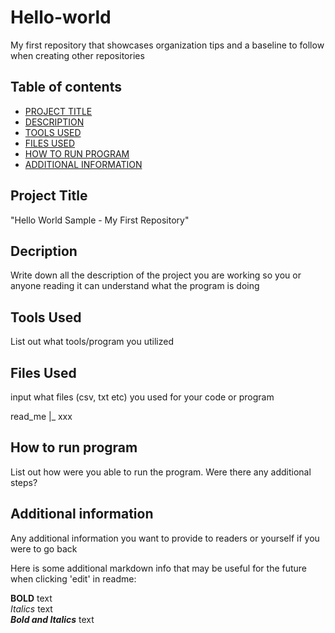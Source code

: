 # Hello-world
My first repository that showcases organization tips and a baseline to follow when creating other repositories

## Table of contents


- [PROJECT TITLE](#Project_Title)
- [DESCRIPTION](#Description)
- [TOOLS USED](#Tools_Used)
- [FILES USED](#Files_Used)
- [HOW TO RUN PROGRAM](#How-to-run-program)
- [ADDITIONAL INFORMATION](#Additional-information)

## Project Title

"Hello World Sample - My First Repository"


## Decription

Write down all the description of the project you are working so you or anyone reading it can understand what the program is doing

## Tools Used

List out what tools/program you utilized

## Files Used

input what files (csv, txt etc) you used for your code or program

read_me
  |_
    xxx

## How to run program

List out how were you able to run the program. Were there any additional steps?


## Additional information

Any additional information you want to provide to readers or yourself if you were to go back

Here is some additional markdown info that may be useful for the future when clicking 'edit' in readme:

**BOLD** text  
*Italics* text  
***Bold and Italics*** text  

